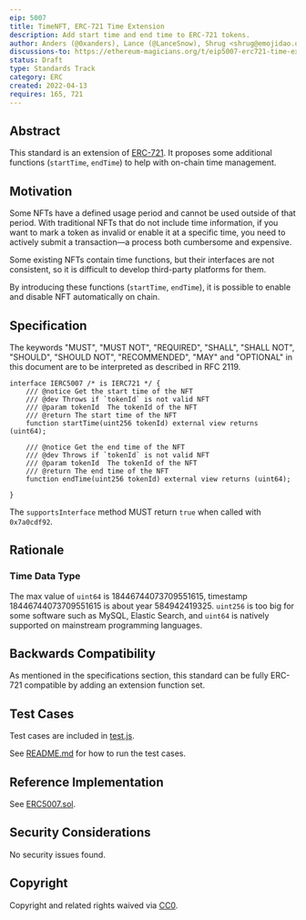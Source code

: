 ```yaml
---
eip: 5007
title: TimeNFT, ERC-721 Time Extension
description: Add start time and end time to ERC-721 tokens.
author: Anders (@0xanders), Lance (@LanceSnow), Shrug <shrug@emojidao.org>
discussions-to: https://ethereum-magicians.org/t/eip5007-erc721-time-extension/8924
status: Draft
type: Standards Track
category: ERC
created: 2022-04-13
requires: 165, 721
---
```


## Abstract

This standard is an extension of [ERC-721](./eip-721.md). It proposes some additional functions (`startTime`, `endTime`) to help with on-chain time management.

## Motivation

Some NFTs have a defined usage period and cannot be used outside of that period. With traditional NFTs that do not include time information, if you want to mark a token as invalid or enable it at a specific time, you need to actively submit a transaction—a process both cumbersome and expensive.

Some existing NFTs contain time functions, but their interfaces are not consistent, so it is difficult to develop third-party platforms for them.

By introducing these functions (`startTime`, `endTime`), it is possible to enable and disable NFT automatically on chain.

## Specification

The keywords "MUST", "MUST NOT", "REQUIRED", "SHALL", "SHALL NOT", "SHOULD", "SHOULD NOT", "RECOMMENDED", "MAY" and "OPTIONAL" in this document are to be interpreted as described in RFC 2119.

```solidity
interface IERC5007 /* is IERC721 */ {
    /// @notice Get the start time of the NFT
    /// @dev Throws if `tokenId` is not valid NFT
    /// @param tokenId  The tokenId of the NFT
    /// @return The start time of the NFT
    function startTime(uint256 tokenId) external view returns (uint64);
    
    /// @notice Get the end time of the NFT
    /// @dev Throws if `tokenId` is not valid NFT
    /// @param tokenId  The tokenId of the NFT
    /// @return The end time of the NFT
    function endTime(uint256 tokenId) external view returns (uint64);

}
```

The `supportsInterface` method MUST return `true` when called with `0x7a0cdf92`.

## Rationale

### Time Data Type

The max value of `uint64` is 18446744073709551615,  timestamp 18446744073709551615 is about year 584942419325. `uint256` is too big for some software such as MySQL, Elastic Search, and `uint64` is natively supported on mainstream programming languages.

## Backwards Compatibility

As mentioned in the specifications section, this standard can be fully ERC-721 compatible by adding an extension function set.

## Test Cases

Test cases are included in [test.js](../assets/eip-5007/test/test.js). 

See [README.md](../assets/eip-5007/README.md) for how to run the test cases.
 
## Reference Implementation
See [ERC5007.sol](../assets/eip-5007/contracts/ERC5007.sol).

## Security Considerations

No security issues found.

## Copyright
Copyright and related rights waived via [CC0](https://creativecommons.org/publicdomain/zero/1.0/).
